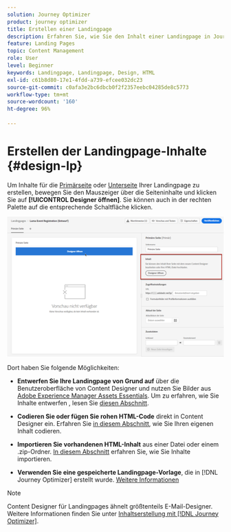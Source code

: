 ```yaml
---
solution: Journey Optimizer
product: journey optimizer
title: Erstellen einer Landingpage
description: Erfahren Sie, wie Sie den Inhalt einer Landingpage in Journey Optimizer erstellen
feature: Landing Pages
topic: Content Management
role: User
level: Beginner
keywords: Landingpage, Landingpage, Design, HTML
exl-id: c61b8d80-17e1-4fdd-a739-efcee032dc23
source-git-commit: c0afa3e2bc6dbcb0f2f2357eebc04285de8c5773
workflow-type: tm+mt
source-wordcount: '160'
ht-degree: 96%

---
```


# Erstellen der Landingpage-Inhalte {#design-lp}

Um Inhalte für die [Primärseite](create-lp.md#configure-primary-page) oder [Unterseite](create-lp.md#configure-subpages) Ihrer Landingpage zu erstellen, bewegen Sie den Mauszeiger über die Seiteninhalte und klicken Sie auf **[!UICONTROL Designer öffnen]**. Sie können auch in der rechten Palette auf die entsprechende Schaltfläche klicken.

![](assets/lp_open-designer.png)

Dort haben Sie folgende Möglichkeiten:

* **Entwerfen Sie Ihre Landingpage von Grund auf** über die Benutzeroberfläche von Content Designer und nutzen Sie Bilder aus [Adobe Experience Manager Assets Essentials](../email/assets-essentials.md). Um zu erfahren, wie Sie Inhalte entwerfen <!--or use built-in templates-->, lesen Sie [diesen Abschnitt](../email/content-from-scratch.md).

* **Codieren Sie oder fügen Sie rohen HTML-Code** direkt in Content Designer ein. Erfahren Sie [in diesem Abschnitt](../email/code-content.md), wie Sie Ihren eigenen Inhalt codieren.

* **Importieren Sie vorhandenen HTML-Inhalt** aus einer Datei oder einem .zip-Ordner. [In diesem Abschnitt](../email/existing-content.md) erfahren Sie, wie Sie Inhalte importieren.

* **Verwenden Sie eine gespeicherte Landingpage-Vorlage**, die in [!DNL Journey Optimizer] erstellt wurde. [Weitere Informationen](lp-templates.md)

>[!NOTE]
>
>Content Designer für Landingpages ähnelt größtenteils E-Mail-Designer. Weitere Informationen finden Sie unter [Inhaltserstellung mit  [!DNL Journey Optimizer]](../email/get-started-email-design.md).
